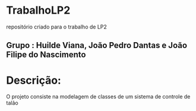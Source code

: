 # TrabalhoLP2
repositório criado para o trabalho de LP2

## Grupo : Huilde Viana, João Pedro Dantas e João Filipe do Nascimento 

# Descrição:
 O projeto consiste na modelagem de classes de um sistema de controle de talão

